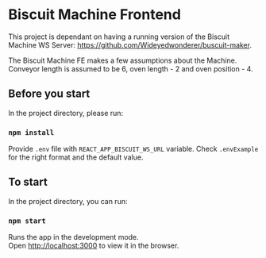 # Biscuit Machine Frontend

This project is dependant on having a running version of the Biscuit Machine WS Server: https://github.com/Wideyedwonderer/buscuit-maker.

The Biscuit Machine FE makes a few assumptions about the Machine. Conveyor length is assumed to be 6, oven length - 2 and oven position - 4.


## Before you start

In the project directory, please run:

### `npm install`

Provide ``.env`` file with ``REACT_APP_BISCUIT_WS_URL`` variable. Check ``.envExample`` for the right format and the default value.

## To start

In the project directory, you can run:

### `npm start`

Runs the app in the development mode.\
Open [http://localhost:3000](http://localhost:3000) to view it in the browser.

